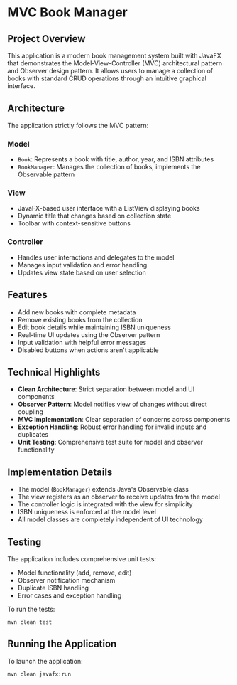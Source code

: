 # MVC Book Manager

## Project Overview
This application is a modern book management system built with JavaFX that demonstrates the Model-View-Controller (MVC) architectural pattern and Observer design pattern. It allows users to manage a collection of books with standard CRUD operations through an intuitive graphical interface.

## Architecture
The application strictly follows the MVC pattern:

### Model
- `Book`: Represents a book with title, author, year, and ISBN attributes
- `BookManager`: Manages the collection of books, implements the Observable pattern

### View
- JavaFX-based user interface with a ListView displaying books
- Dynamic title that changes based on collection state
- Toolbar with context-sensitive buttons

### Controller
- Handles user interactions and delegates to the model
- Manages input validation and error handling
- Updates view state based on user selection

## Features
- Add new books with complete metadata
- Remove existing books from the collection
- Edit book details while maintaining ISBN uniqueness
- Real-time UI updates using the Observer pattern
- Input validation with helpful error messages
- Disabled buttons when actions aren't applicable

## Technical Highlights
- **Clean Architecture**: Strict separation between model and UI components
- **Observer Pattern**: Model notifies view of changes without direct coupling
- **MVC Implementation**: Clear separation of concerns across components
- **Exception Handling**: Robust error handling for invalid inputs and duplicates
- **Unit Testing**: Comprehensive test suite for model and observer functionality

## Implementation Details
- The model (`BookManager`) extends Java's Observable class
- The view registers as an observer to receive updates from the model
- The controller logic is integrated with the view for simplicity
- ISBN uniqueness is enforced at the model level
- All model classes are completely independent of UI technology

## Testing
The application includes comprehensive unit tests:
- Model functionality (add, remove, edit)
- Observer notification mechanism
- Duplicate ISBN handling
- Error cases and exception handling

To run the tests:
```
mvn clean test
```

## Running the Application
To launch the application:
```
mvn clean javafx:run
```
